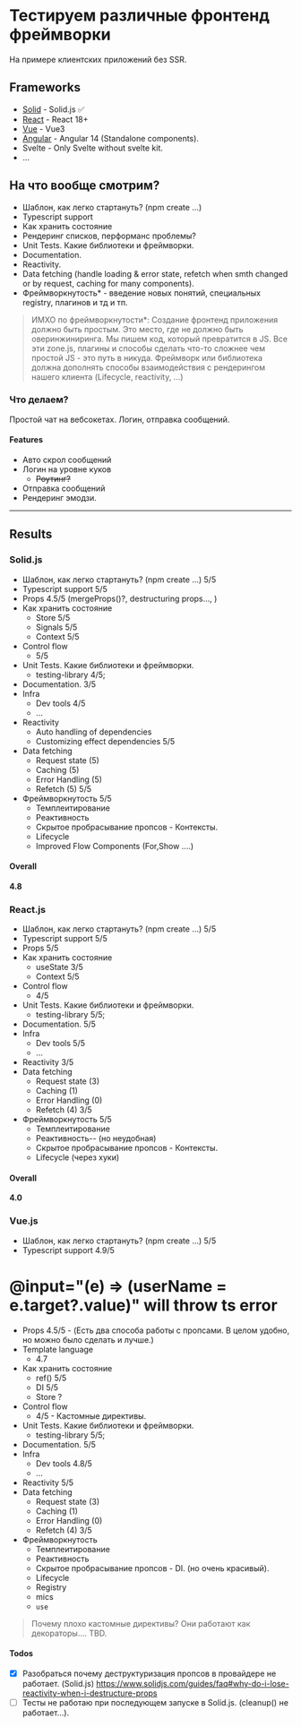 # Тестируем различные фронтенд фреймворки

На примере клиентских приложений без SSR.

## Frameworks

* [Solid](./solid-tests) - Solid.js ✅
* [React](./react-tests) - React 18+
* [Vue](./vue-tests) - Vue3
* [Angular](./angular-tests) - Angular 14 (Standalone components).
* Svelte - Only Svelte without svelte kit.
* ...

## На что вообще смотрим?

* Шаблон, как легко стартануть? (npm create ...)
* Typescript support
* Как хранить состояние
* Рендеринг списков, перформанс проблемы?
* Unit Tests. Какие библиотеки и фреймворки.
* Documentation.
* Reactivity.
* Data fetching (handle loading & error state, refetch when smth changed or by request, caching for many components).
* Фреймворкнутость* - введение новых понятий, специальных registry, плагинов и тд и тп.

> ИМХО по фреймворкнутости*:
> Создание фронтенд приложения должно быть простым. Это место, где не должно быть оверинжиниринга.
> Мы пишем код, который превратится в JS. Все эти zone.js, плагины и способы сделать что-то сложнее чем простой JS - это путь в никуда.
> Фреймворк или библиотека должна дополнять способы взаимодействия с рендерингом нашего клиента (Lifecycle, reactivity, ...)

### Что делаем?

Простой чат на вебсокетах. Логин, отправка сообщений.

#### Features

* Авто скрол сообщений
* Логин на уровне куков
  * ~~Роутинг?~~
* Отправка сообщений
* Рендеринг эмодзи.

---

## Results

### Solid.js

* Шаблон, как легко стартануть? (npm create ...)
  5/5
* Typescript support
  5/5
* Props
  4.5/5 (mergeProps()?, destructuring props..., )
* Как хранить состояние
  * Store 5/5
  * Signals 5/5
  * Context 5/5
* Control flow
  * 5/5
* Unit Tests. Какие библиотеки и фреймворки.
  * testing-library 4/5;
* Documentation.
  3/5
* Infra
  * Dev tools 4/5
  * ...
* Reactivity
  * Auto handling of dependencies
  * Customizing effect dependencies
  5/5
* Data fetching
  * Request state (5)
  * Caching (5)
  * Error Handling (5)
  * Refetch (5)
  5/5
* Фреймворкнутость 5/5
  * Темплеитирование
  * Реактивность
  * Скрытое пробрасывание пропсов - Контексты.
  * Lifecycle
  * Improved Flow Components (For,Show ....)

#### Overall

**4.8**

### React.js

* Шаблон, как легко стартануть? (npm create ...)
  5/5
* Typescript support
  5/5
* Props
  5/5
* Как хранить состояние
  * useState 3/5
  * Context 5/5
* Control flow
  * 4/5
* Unit Tests. Какие библиотеки и фреймворки.
  * testing-library 5/5;
* Documentation.
  5/5
* Infra
  * Dev tools 5/5
  * ...
* Reactivity
  3/5
* Data fetching
  * Request state (3)
  * Caching (1)
  * Error Handling (0)
  * Refetch (4)
  3/5
* Фреймворкнутость 5/5
  * Темплеитирование
  * Реактивность-- (но неудобная)
  * Скрытое пробрасывание пропсов - Контексты.
  * Lifecycle (через хуки)

#### Overall

**4.0**

### Vue.js

* Шаблон, как легко стартануть? (npm create ...)
  5/5
* Typescript support
  4.9/5

# @input="(e) => (userName = e.target?.value)" will throw ts error

* Props
  4.5/5 - (Есть два способа работы с пропсами. В целом удобно, но можно было сделать и лучше.)
* Template language
  * 4.7
* Как хранить состояние
  * ref() 5/5
  * DI 5/5
  * Store ?
* Control flow
  * 4/5 - Кастомные директивы.
* Unit Tests. Какие библиотеки и фреймворки.
  * testing-library 5/5;
* Documentation.
  5/5
* Infra
  * Dev tools 4.8/5
  * ...
* Reactivity
  5/5
* Data fetching
  * Request state (3)
  * Caching (1)
  * Error Handling (0)
  * Refetch (4)
  3/5
* Фреймворкнутость
  * Темплеитирование
  * Реактивность
  * Скрытое пробрасывание пропсов - DI. (но очень красивый).
  * Lifecycle
  * Registry
  * mics
  * `use`

> Почему плохо кастомные директивы?
> Они работают как декораторы.... TBD.

#### Todos

* [x] Разобраться почему деструктуризация пропсов в провайдере не работает. (Solid.js) <https://www.solidjs.com/guides/faq#why-do-i-lose-reactivity-when-i-destructure-props>
* [ ] Тесты не работаю  при последующем запуске в Solid.js. (cleanup() не работает...).
